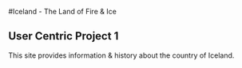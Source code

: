 #Iceland - The Land of Fire & Ice
## User Centric Project 1

This site provides information & history about the country of Iceland.